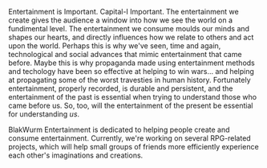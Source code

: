 Entertainment is Important. Capital-I Important. The entertainment we create gives the audience
a window into how we see the world on a fundimental level. The entertainment we consume moulds our minds and shapes our hearts,
and directly influences how we relate to others and act upon the world. Perhaps this is why we've seen, time and again, technological and social advances 
that mimic entertainment that came before. Maybe this is why propaganda made using entertainment methods and techology
have been so effective at helping to win wars... and helping at propagating some of the worst travesties in human history. Fortunately
entertainment, properly recorded, is durable and persistent, and the entertainment of the past is essential when trying
to understand those who came before us. So, too, will the entertainment of the present be essential for understanding *us*.

BlakWurm Entertainment is dedicated to helping people create and consume entertainment. Currently, we're working on several
RPG-related projects, which will help small groups of friends more efficiently experience each other's imaginations and
creations.
